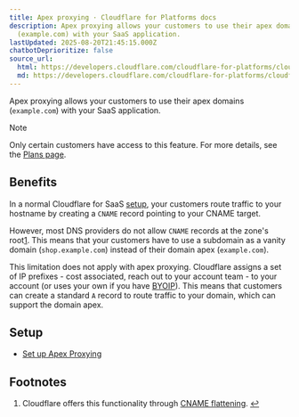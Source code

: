 ```yaml
---
title: Apex proxying · Cloudflare for Platforms docs
description: Apex proxying allows your customers to use their apex domains
  (example.com) with your SaaS application.
lastUpdated: 2025-08-20T21:45:15.000Z
chatbotDeprioritize: false
source_url:
  html: https://developers.cloudflare.com/cloudflare-for-platforms/cloudflare-for-saas/start/advanced-settings/apex-proxying/
  md: https://developers.cloudflare.com/cloudflare-for-platforms/cloudflare-for-saas/start/advanced-settings/apex-proxying/index.md
---
```


Apex proxying allows your customers to use their apex domains (`example.com`) with your SaaS application.

Note

Only certain customers have access to this feature. For more details, see the [Plans page](https://developers.cloudflare.com/cloudflare-for-platforms/cloudflare-for-saas/plans/).

## Benefits

In a normal Cloudflare for SaaS [setup](https://developers.cloudflare.com/cloudflare-for-platforms/cloudflare-for-saas/start/getting-started/), your customers route traffic to your hostname by creating a `CNAME` record pointing to your CNAME target.

However, most DNS providers do not allow `CNAME` records at the zone's root[1](#user-content-fn-1). This means that your customers have to use a subdomain as a vanity domain (`shop.example.com`) instead of their domain apex (`example.com`).

This limitation does not apply with apex proxying. Cloudflare assigns a set of IP prefixes - cost associated, reach out to your account team - to your account (or uses your own if you have [BYOIP](https://developers.cloudflare.com/byoip/)). This means that customers can create a standard `A` record to route traffic to your domain, which can support the domain apex.

## Setup

* [Set up Apex Proxying](https://developers.cloudflare.com/cloudflare-for-platforms/cloudflare-for-saas/start/advanced-settings/apex-proxying/setup/)

## Footnotes

1. Cloudflare offers this functionality through [CNAME flattening](https://developers.cloudflare.com/dns/cname-flattening/). [↩](#user-content-fnref-1)

